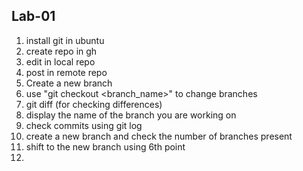 ## Lab-01
1. install git in ubuntu
2. create repo in gh
3. edit in local repo
4. post in remote repo
5. Create a new branch
6. use "git checkout <branch_name>" to change branches
7. git diff (for checking differences)
8. display the name of the branch you are working on
9. check commits using git log
10. create a new branch and check the number of branches present
11. shift to the new branch using 6th point
12. 
